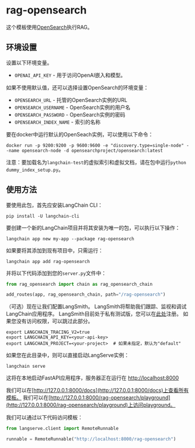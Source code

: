 # rag-opensearch

这个模板使用[OpenSearch](https://python.langchain.com/docs/integrations/vectorstores/opensearch)执行RAG。

## 环境设置

设置以下环境变量。

- `OPENAI_API_KEY` - 用于访问OpenAI嵌入和模型。

如果不使用默认值，还可以选择设置OpenSearch的环境变量：

- `OPENSEARCH_URL` - 托管的OpenSearch实例的URL
- `OPENSEARCH_USERNAME` - OpenSearch实例的用户名
- `OPENSEARCH_PASSWORD` - OpenSearch实例的密码
- `OPENSEARCH_INDEX_NAME` - 索引的名称

要在docker中运行默认的OpenSeach实例，可以使用以下命令：
```shell
docker run -p 9200:9200 -p 9600:9600 -e "discovery.type=single-node" --name opensearch-node -d opensearchproject/opensearch:latest
```

注意：要加载名为`langchain-test`的虚拟索引和虚拟文档，请在包中运行`python dummy_index_setup.py`。

## 使用方法

要使用此包，首先应安装LangChain CLI：

```shell
pip install -U langchain-cli
```

要创建一个新的LangChain项目并将其安装为唯一的包，可以执行以下操作：

```shell
langchain app new my-app --package rag-opensearch
```

如果要将其添加到现有项目中，只需运行：

```shell
langchain app add rag-opensearch
```

并将以下代码添加到您的`server.py`文件中：
```python
from rag_opensearch import chain as rag_opensearch_chain

add_routes(app, rag_opensearch_chain, path="/rag-opensearch")
```

（可选）现在让我们配置LangSmith。
LangSmith将帮助我们跟踪、监视和调试LangChain应用程序。
LangSmith目前处于私有测试版，您可以在[此处](https://smith.langchain.com/)注册。
如果您没有访问权限，可以跳过此部分。

```shell
export LANGCHAIN_TRACING_V2=true
export LANGCHAIN_API_KEY=<your-api-key>
export LANGCHAIN_PROJECT=<your-project>  # 如果未指定，默认为"default"
```

如果您在此目录中，则可以直接启动LangServe实例：

```shell
langchain serve
```

这将在本地启动FastAPI应用程序，服务器正在运行在
[http://localhost:8000](http://localhost:8000)

我们可以在[http://127.0.0.1:8000/docs](http://127.0.0.1:8000/docs)上查看所有模板。
我们可以在[http://127.0.0.1:8000/rag-opensearch/playground](http://127.0.0.1:8000/rag-opensearch/playground)上访问playground。

我们可以通过以下代码访问模板：

```python
from langserve.client import RemoteRunnable

runnable = RemoteRunnable("http://localhost:8000/rag-opensearch")
```